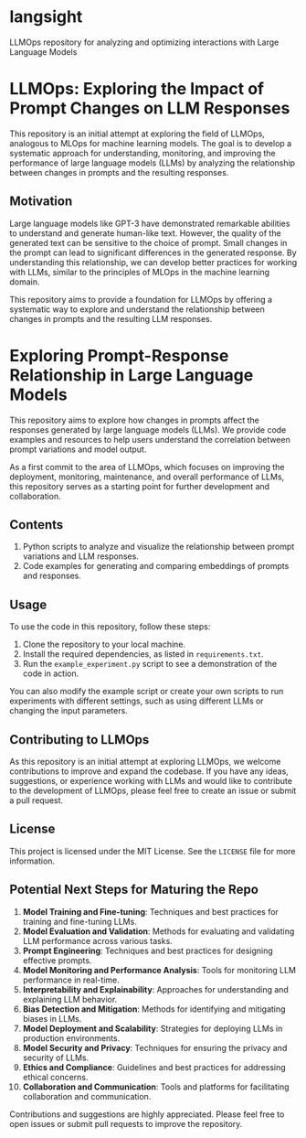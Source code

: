 # langsight
LLMOps repository for analyzing and optimizing interactions with Large Language Models

# LLMOps: Exploring the Impact of Prompt Changes on LLM Responses

This repository is an initial attempt at exploring the field of LLMOps, analogous to MLOps for machine learning models. The goal is to develop a systematic approach for understanding, monitoring, and improving the performance of large language models (LLMs) by analyzing the relationship between changes in prompts and the resulting responses.

## Motivation

Large language models like GPT-3 have demonstrated remarkable abilities to understand and generate human-like text. However, the quality of the generated text can be sensitive to the choice of prompt. Small changes in the prompt can lead to significant differences in the generated response. By understanding this relationship, we can develop better practices for working with LLMs, similar to the principles of MLOps in the machine learning domain.

This repository aims to provide a foundation for LLMOps by offering a systematic way to explore and understand the relationship between changes in prompts and the resulting LLM responses.

# Exploring Prompt-Response Relationship in Large Language Models

This repository aims to explore how changes in prompts affect the responses generated by large language models (LLMs). We provide code examples and resources to help users understand the correlation between prompt variations and model output.

As a first commit to the area of LLMOps, which focuses on improving the deployment, monitoring, maintenance, and overall performance of LLMs, this repository serves as a starting point for further development and collaboration.

## Contents

1. Python scripts to analyze and visualize the relationship between prompt variations and LLM responses.
2. Code examples for generating and comparing embeddings of prompts and responses.


## Usage

To use the code in this repository, follow these steps:

1. Clone the repository to your local machine.
2. Install the required dependencies, as listed in `requirements.txt`.
3. Run the `example_experiment.py` script to see a demonstration of the code in action.

You can also modify the example script or create your own scripts to run experiments with different settings, such as using different LLMs or changing the input parameters.

## Contributing to LLMOps

As this repository is an initial attempt at exploring LLMOps, we welcome contributions to improve and expand the codebase. If you have any ideas, suggestions, or experience working with LLMs and would like to contribute to the development of LLMOps, please feel free to create an issue or submit a pull request.

## License

This project is licensed under the MIT License. See the `LICENSE` file for more information.


## Potential Next Steps for Maturing the Repo

1. **Model Training and Fine-tuning**: Techniques and best practices for training and fine-tuning LLMs.
2. **Model Evaluation and Validation**: Methods for evaluating and validating LLM performance across various tasks.
3. **Prompt Engineering**: Techniques and best practices for designing effective prompts.
4. **Model Monitoring and Performance Analysis**: Tools for monitoring LLM performance in real-time.
5. **Interpretability and Explainability**: Approaches for understanding and explaining LLM behavior.
6. **Bias Detection and Mitigation**: Methods for identifying and mitigating biases in LLMs.
7. **Model Deployment and Scalability**: Strategies for deploying LLMs in production environments.
8. **Model Security and Privacy**: Techniques for ensuring the privacy and security of LLMs.
9. **Ethics and Compliance**: Guidelines and best practices for addressing ethical concerns.
10. **Collaboration and Communication**: Tools and platforms for facilitating collaboration and communication.

Contributions and suggestions are highly appreciated. Please feel free to open issues or submit pull requests to improve the repository.
